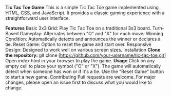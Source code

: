 **Tic Tac Toe Game**
This is a simple Tic Tac Toe game implemented using HTML, CSS, and JavaScript. It provides a classic gaming experience with a straightforward user interface.

**Features**
Basic 3x3 Grid: Play Tic Tac Toe on a traditional 3x3 board.
Turn-Based Gameplay: Alternates between "O" and "X" for each move.
Winning Condition: Automatically detects and announces the winner or declares a tie.
Reset Game: Option to reset the game and start over.
Responsive Design: Designed to work well on various screen sizes.
Installation
**Clone the repository:**
git clone [https://github.com/your-username/tic-tac-toe.git]
Open index.html in your browser to play the game.
**Usage**
Click on any empty cell to place your symbol ("O" or "X").
The game will automatically detect when someone has won or if it's a tie.
Use the "Reset Game" button to start a new game.
Contributing
Pull requests are welcome. For major changes, please open an issue first to discuss what you would like to change.
